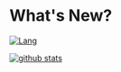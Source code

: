 # What's New?

[![Lang](https://github-readme-stats.vercel.app/api/wakatime?username=sakuraRip&layout=compact&theme=dark)](https://github.com/sakura-rip)

[![github stats](https://github-readme-stats.vercel.app/api?username=sakura-rip&show_icons=true&theme=dark&count_private=true)](https://github.com/sakura-rip)
